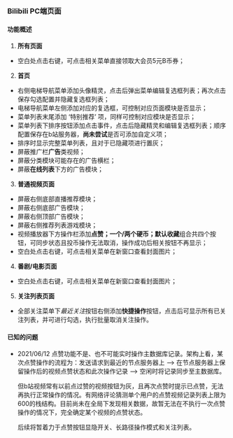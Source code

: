 ### Bilibili PC端页面



#### 功能概述



1. **所有页面**

+ 空白处点击右键，可点击相关菜单直接领取大会员5元B币券；



2. **首页**

+ 右侧电梯导航菜单添加头像精灵，点击后弹出菜单编辑复选框列表；再次点击保存勾选配置并隐藏复选框列表；
+ 电梯导航菜单左侧添加对应的复选框，可控制对应页面模块是否显示；
+ 菜单列表末尾添加 ‘特别推荐’ 项，同样可控制对应模块是否显示；
+ 菜单列表下排序按钮添加点击事件，点击后隐藏精灵和编辑复选框列表；顺序配置保存在b站服务器，**尚未尝试**是否可添加自定义项；
+ 排序时显示完整菜单列表，且对于已隐藏项进行置灰；
+ 屏蔽推广栏**广告**类视频；
+ 屏蔽分类模块可能存在的广告横栏；
+ 屏蔽**在线列表**下方的广告模块；



3. **普通视频页面**

+ 屏蔽右侧底部直播推荐模块；
+ 屏蔽右侧底部广告模块；
+ 屏蔽右侧顶部广告模块；
+ 屏蔽右侧推荐列表游戏模块；
+ 视频播放器下方操作栏添加**点赞；一个/两个硬币；默认收藏**组合共四个按钮，可同步状态且投币操作无法取消，操作成功后相关按钮不再显示；
+ 空白处点击右键，可点击相关菜单在新窗口查看封面图片；



4. **番剧/电影页面**

+ 空白处点击右键，可点击相关菜单在新窗口查看封面图片；



5. **关注列表页面**

+ 全部关注菜单下*最近关注*按钮右侧添加**快捷操作**按钮，点击后可显示所有已关注列表，并可进行勾选，执行批量取消关注操作。


#### **已知的问题**

+ 2021/06/12
  点赞功能不是、也不可能实时操作主数据库记录。架构上看，某次点赞操作的流程为：发送请求到最近的节点服务器上 --> 在节点服务器上保留操作后的视频点赞状态和此次操作记录 --> 空闲时将记录同步至主数据库。

  但b站视频常有以前点过赞的视频按钮为灰，且再次点赞时提示已点赞，无法再执行正常操作的情况。有网络评论猜测单个用户的点赞视频记录列表上限为600的栈结构。目前尚未在全局下发现相关数据，故暂无法在不执行一次点赞操作的情况下，完全确定某个视频的点赞状态。
  
  后续将暂着力于点赞按钮显隐开关、长路径操作模式和关注列表。
